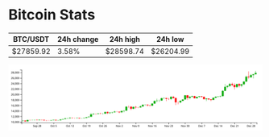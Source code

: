 # Bitcoin Stats

BTC/USDT|24h change|24h high|24h low|
|---|---|---|---|
|$27859.92|3.58%|$28598.74|$26204.99|

<img src="./chart.svg">
